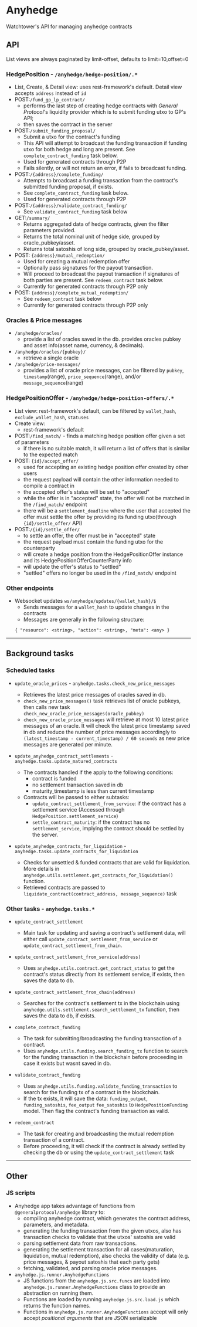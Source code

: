 # Anyhedge
Watchtower's API for managing anyhedge contracts

## API
List views are always paginated by limit-offset, defaults to limit=10,offset=0
### HedgePosition - `/anyhedge/hedge-position/.*`
  - List, Create, & Detail view: uses rest-framework's default. Detail view accepts `address` instead of `id`
  - POST:`/fund_gp_lp_contract/`
    - performs the last step of creating hedge contracts with *General Protocol*'s liquidity provider which is to submit funding utxo to GP's API; 
    - then saves the contract in the server
  - POST:`/submit_funding_proposal/`
    - Submit a utxo for the contract's funding
    - This API will attempt to broadcast the funding transaction if funding utxo for both hedge and long are present. See `complete_contract_funding` task below.
    - Used for generated contracts through P2P 
    - Fails silently, or will not return an error, if fails to broadcast funding.
  - POST:`/{address}/complete_funding/`
    - Attempts to broadcast a funding transaction from the contract's submitted funding proposal, if exists.
    - See `complete_contract_funding` task below.
    - Used for generated contracts through P2P 
  - POST:`/{address}/validate_contract_funding/`
    - See `validate_contract_funding` task below
  - GET:`/summary/`
    - Returns aggregated data of hedge contracts, given the filter parameters provided.
    - Returns the total nominal unit of hedge side, grouped by oracle_pubkey/asset.
    - Returns total satoshis of long side, grouped by oracle_pubkey/asset.
  - POST: `{address}/mutual_redemption/`
    - Used for creating a mutual redemption offer
    - Optionally pass signatures for the payout transaction.
    - Will proceed to broadcast the payout transaction if signatures of both parties are present. See `redeem_contract` task below.
    - Currently for generated contracts through P2P only
  - POST: `{address}/complete_mutual_redemption/`
    - See `redeem_contract` task below
    - Currently for generated contracts through P2P only
### Oracles & Price messages
  - `/anyhedge/oracles/`
    - provide a list of oracles saved in the db. provides oracles pubkey and asset info(asset name, currency, & decimals).
  - `/anyhedge/oracles/{pubkey}/`
    - retrieve a single oracle
  - `/anyhedge/price-messages/`
    - provides a list of oracle price messages, can be filtered by `pubkey`, `timestamp`(range), `price_sequence`(range), and/or `message_sequence`(range)
### HedgePositionOffer - `/anyhedge/hedge-position-offers/.*`
  - List view: rest-framework's default, can be filtered by `wallet_hash`, `exclude_wallet_hash`, `statuses`
  - Create view: 
    - rest-framework's default
  - POST:`/find_match/` - finds a matching hedge position offer given a set of parameters
    - if there is no suitable match, it will return a list of offers that is similar to the expected match
  - POST: `{id}/accept_offer/`
    - used for accepting an existing hedge position offer created by other users
    - the request payload will contain the other information needed to compile a contract in 
    - the accepted offer's status will be set to "accepted"
    - while the offer is in "accepted" state, the offer will not be matched in the `/find_match/` endpoint
    - there will be a `settlement_deadline` where the user that accepted the offer must settle the offer by providing its funding utxo(through `{id}/settle_offer/` API)
  - POST:`/{id}/settle_offer/`
    - to settle an offer, the offer must be in "accepted" state
    - the request payload must contain the funding utxo for the counterparty
    - will create a hedge position from the HedgePositionOffer instance and its HedgePositionOfferCounterParty info
    - will update the offer's status to "settled"
    - "settled" offers no longer be used in the `/find_match/` endpoint

### Other endpoints
  - Websocket updates `ws/anyhedge/updates/{wallet_hash}/$`
    - Sends messages for a `wallet_hash` to update changes in the contracts
    - Messages are generally in the following structure:
    ```
    { "resource": <string>, "action": <string>, "meta": <any> }
    ```

---------------

## Background tasks
### Scheduled tasks
  - `update_oracle_prices` - `anyhedge.tasks.check_new_price_messages`
    - Retrieves the latest price messages of oracles saved in db.
    - `check_new_price_messages()` task retrieves list of oracle pubkeys, then calls new task `check_new_oracle_price_messages(oracle_pubkey)`
    - `check_new_oracle_price_messages` will retrieve at most 10 latest price messages of an oracle. It will check the latest price timestamp saved in db and reduce the number of price messages accordingly to `(latest_timestamp - current_timestamp) / 60 seconds` as new price messages are generated per minute.

  - `update_anyhedge_contract_settlements` - `anyhedge.tasks.update_matured_contracts`
    - The contracts handled if the apply to the following conditions:
      - contract is funded
      - no settlement transaction saved in db
      - maturity_timestamp is less than current timestamp
    - Contracts will be passed to either subtasks:
      - `update_contract_settlement_from_service`: if the contract has a settlement service (Accessed through `HedgePosition.settlement_service`)
      - `settle_contract_maturity`: if the contract has no `settlement_service`, implying the contract should be settled by the server.

  - `update_anyhedge_contracts_for_liquidation` - `anyhedge.tasks.update_contracts_for_liquidation`
    - Checks for unsettled & funded contracts that are valid for liquidation. More details in `anyhedge.utils.settlement.get_contracts_for_liquidation()` function.
    - Retrieved contracts are passed to `liquidate_contract(contract_address, message_sequence)` task

### Other tasks - `anyhedge.tasks.*`
  - `update_contract_settlement`
    - Main task for updating and saving a contract's settlement data, will either call `update_contract_settlement_from_service` or `update_contract_settlement_from_chain`.

  - `update_contract_settlement_from_service(address)`
    - Uses `anyhedge.utils.contract.get_contract_status` to get the contract's status directly from its settlement service, if exists, then saves the data to db.
  - `update_contract_settlement_from_chain(address)`
    - Searches for the contract's settlement tx in the blockchain using `anyhedge.utils.settlement.search_settlement_tx` function, then saves the data to db, if exists.

  - `complete_contract_funding`
    - The task for submitting/broadcasting the funding transaction of a contract.
    - Uses `anyhedge.utils.funding.search_funding_tx` function to search for the funding transaction in the blockchain before proceeding in case it exists but wasnt saved in db. 

  - `validate_contract_funding`
    - Uses `anyhedge.utils.funding.validate_funding_transaction` to search for the funding tx of a contract in the blockchain.
    - If the tx exists, it will save the data: `funding_output`, `funding_satoshis`, `fee_output` `fee_satoshis` to `HedgePositionFunding` model. Then flag the contract's funding transaction as valid.

  - `redeem_contract`
    - The task for creating and broadcasting the mutual redemption transaction of a contract.
    - Before proceeding, it will check if the contract is already settled by checking the db or using the `update_contract_settlement` task

------
## Other
### JS scripts
- Anyhedge app takes advantage of functions from `@generalprotocol/anyhedge` library to:
  - compiling anyhedge contract, which generates the contract address, parameters, and metadata.
  - generating the funding transaction from the given utxos, also has transaction checks to validate that the utxos' satoshis are valid
  - parsing settlement data from raw transactions.
  - generating the settlement transaction for all cases(maturation, liquidation, mutual redemption), also checks the validity of data (e.g. price messages, & payout satoshis that each party gets)
  - fetching, validated, and parsing oracle price messages.
- `anyhedge.js.runner.AnyhedgeFunctions`
  - JS functions from the `anyhedge.js.src.funcs` are loaded into `anyhedge.js.runner.AnyhedgeFunctions` class to provide an abstraction on running them.
  - Functions are loaded by running `anyhedge.js.src.load.js` which returns the function names.
  - Functions in `anyhedge.js.runner.AnyhedgeFunctions` accept will only accept _positional arguments_ that are JSON serializable
